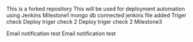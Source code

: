 This is a forked repository
This will be used for deployment automation using Jenkins
Milestone1 mongo db connected
jenkins file added
Triger check
Deploy triger check 2
Deploy triger check 2
Milestone3

Email notification test
Email notification test